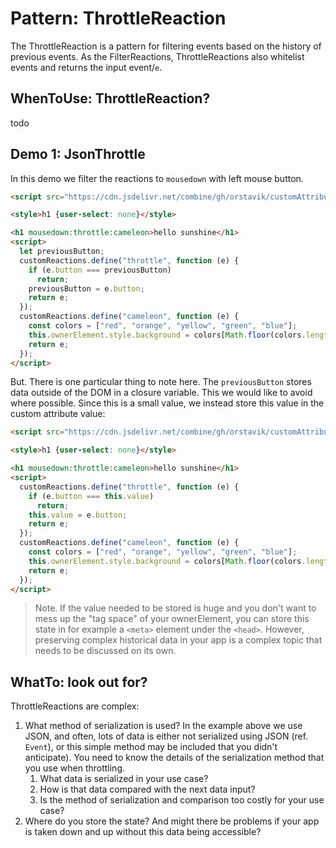 # Pattern: ThrottleReaction

The ThrottleReaction is a pattern for filtering events based on the history of previous events. As the FilterReactions, ThrottleReactions also whitelist events and returns the input event/`e`.

## WhenToUse: ThrottleReaction?

todo

## Demo 1: JsonThrottle

In this demo we filter the reactions to `mousedown` with left mouse button.

```html
<script src="https://cdn.jsdelivr.net/combine/gh/orstavik/customAttributes2/src/customAttributes.js,gh/orstavik/ElementObserver@1.1.0/startObserver.js"></script>

<style>h1 {user-select: none}</style>

<h1 mousedown:throttle:cameleon>hello sunshine</h1>
<script>
  let previousButton;
  customReactions.define("throttle", function (e) {
    if (e.button === previousButton)
      return;
    previousButton = e.button;
    return e;
  });
  customReactions.define("cameleon", function (e) {
    const colors = ["red", "orange", "yellow", "green", "blue"];
    this.ownerElement.style.background = colors[Math.floor(colors.length * Math.random())];
    return e;
  });
</script>
```

But. There is one particular thing to note here. The `previousButton` stores data outside of the DOM in a closure variable. This we would like to avoid where possible. Since this is a small value, we instead store this value in the custom attribute value:

```html
<script src="https://cdn.jsdelivr.net/combine/gh/orstavik/customAttributes2/src/customAttributes.js,gh/orstavik/ElementObserver@1.1.0/startObserver.js"></script>

<style>h1 {user-select: none}</style>

<h1 mousedown:throttle:cameleon>hello sunshine</h1>
<script>
  customReactions.define("throttle", function (e) {
    if (e.button === this.value)
      return;
    this.value = e.button;
    return e;
  });
  customReactions.define("cameleon", function (e) {
    const colors = ["red", "orange", "yellow", "green", "blue"];
    this.ownerElement.style.background = colors[Math.floor(colors.length * Math.random())];
    return e;
  });
</script>
```

> Note. If the value needed to be stored is huge and you don't want to mess up the "tag space" of your ownerElement, you can store this state in for example a `<meta>` element under the `<head>`. However, preserving complex historical data in your app is a complex topic that needs to be discussed on its own.

## WhatTo: look out for?

ThrottleReactions are complex:
1. What method of serialization is used? In the example above we use JSON, and often, lots of data is either not serialized using JSON (ref. `Event`), or this simple method may be included that you didn't anticipate). You need to know the details of the serialization method that you use when throttling. 
   1. What data is serialized in your use case?
   2. How is that data compared with the next data input? 
   3. Is the method of serialization and comparison too costly for your use case?
2. Where do you store the state? And might there be problems if your app is taken down and up without this data being accessible?
